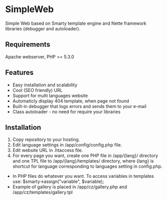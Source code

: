 SimpleWeb
===============

Simple Web based on Smarty template engine and Nette framework libraries (debugger and autoloader).

Requirements
------------
Apache webserver, PHP >= 5.3.0

Features
--------
- Easy installation and scalability
- Cool (SEO friendly) URL
- Support for multi languages website
- Automaticly display 404 template, when page not found
- Built-in debugger that logs errors and sends them to your e-mail
- Class autoloader - no need for require your libraries

Installation
------------

1. Copy repository to your hosting.
2. Edit language settings in /app/config/config.php file.
3. Edit website URL in .htaccess file.
4. For every page you want, create one PHP file in /app/{lang}/ directory and one TPL file to /app/{lang}/templates/ directory, where {lang} is shortcut for language corresponding to languages setting in config.php.
- In PHP files do whatever you want. To access variables in templates use: $smarty->assign("variable", $variable);
- Example of gallery is placed in /app/cz/gallery.php and /app/cz/templates/gallery.tpl
